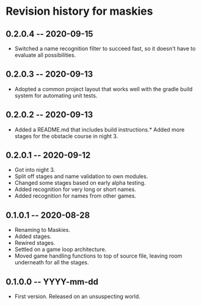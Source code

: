 # Revision history for maskies

## 0.2.0.4 -- 2020-09-15

* Switched a name recognition filter to succeed fast, so it doesn't have to evaluate all possibilities.

## 0.2.0.3 -- 2020-09-13

* Adopted a common project layout that works well with the gradle build system for automating unit tests.

## 0.2.0.2 -- 2020-09-13

* Added a README.md that includes build instructions.* Added more stages for the obstacle course in night 3.

## 0.2.0.1 -- 2020-09-12

* Got into night 3.
* Split off stages and name validation to own modules.
* Changed some stages based on early alpha testing.
* Added recognition for very long or short names.
* Added recognition for names from other games.

## 0.1.0.1 -- 2020-08-28

* Renaming to Maskies.
* Added stages. 
* Rewired stages.
* Settled on a game loop architecture.
* Moved game handling functions to top of source file,
  leaving room underneath for all the stages.

## 0.1.0.0 -- YYYY-mm-dd

* First version. Released on an unsuspecting world.
